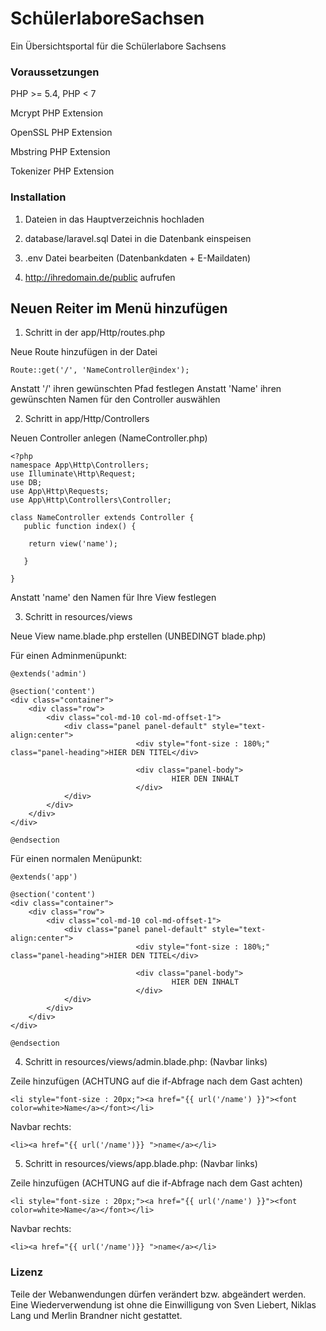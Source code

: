 # SchülerlaboreSachsen

Ein Übersichtsportal für die Schülerlabore Sachsens


### Voraussetzungen

PHP >= 5.4, PHP < 7

Mcrypt PHP Extension

OpenSSL PHP Extension

Mbstring PHP Extension

Tokenizer PHP Extension


### Installation

1. Dateien in das Hauptverzeichnis hochladen

2. database/laravel.sql Datei in die Datenbank einspeisen

3. .env Datei bearbeiten (Datenbankdaten + E-Maildaten)

4. http://ihredomain.de/public aufrufen


## Neuen Reiter im Menü hinzufügen

1. Schritt in der app/Http/routes.php

Neue Route hinzufügen in der Datei

```
Route::get('/', 'NameController@index');
```

Anstatt '/' ihren gewünschten Pfad festlegen
Anstatt 'Name' ihren gewünschten Namen für den Controller auswählen

2. Schritt in app/Http/Controllers

Neuen Controller anlegen (NameController.php)

```
<?php
namespace App\Http\Controllers;
use Illuminate\Http\Request;
use DB;
use App\Http\Requests;
use App\Http\Controllers\Controller;

class NameController extends Controller {
   public function index() {
    
	return view('name');
  
   }

}

```

Anstatt 'name' den Namen für Ihre View festlegen

3. Schritt in resources/views

Neue View name.blade.php erstellen (UNBEDINGT blade.php)

Für einen Adminmenüpunkt:

```
@extends('admin')

@section('content')
<div class="container">
	<div class="row">
		<div class="col-md-10 col-md-offset-1">
			<div class="panel panel-default" style="text-align:center">
							<div style="font-size : 180%;" class="panel-heading">HIER DEN TITEL</div>

							<div class="panel-body">
									HIER DEN INHALT
							</div>
			</div>
		</div>
	</div>
</div>

@endsection

```

Für einen normalen Menüpunkt:

```
@extends('app')

@section('content')
<div class="container">
	<div class="row">
		<div class="col-md-10 col-md-offset-1">
			<div class="panel panel-default" style="text-align:center">
							<div style="font-size : 180%;" class="panel-heading">HIER DEN TITEL</div>

							<div class="panel-body">
									HIER DEN INHALT
							</div>
			</div>
		</div>
	</div>
</div>

@endsection

```

4. Schritt in resources/views/admin.blade.php: (Navbar links)

Zeile hinzufügen (ACHTUNG auf die if-Abfrage nach dem Gast achten)
```
<li style="font-size : 20px;"><a href="{{ url('/name') }}"><font color=white>Name</a></font></li>
```

Navbar rechts:
```
<li><a href="{{ url('/name')}} ">name</a></li>
```

5. Schritt in resources/views/app.blade.php: (Navbar links)

Zeile hinzufügen (ACHTUNG auf die if-Abfrage nach dem Gast achten)
```
<li style="font-size : 20px;"><a href="{{ url('/name') }}"><font color=white>Name</a></font></li>
```

Navbar rechts:
```
<li><a href="{{ url('/name')}} ">name</a></li>
```

### Lizenz

Teile der Webanwendungen dürfen verändert bzw. abgeändert werden. Eine Wiederverwendung ist ohne die Einwilligung von Sven Liebert, Niklas Lang und Merlin Brandner nicht gestattet.

